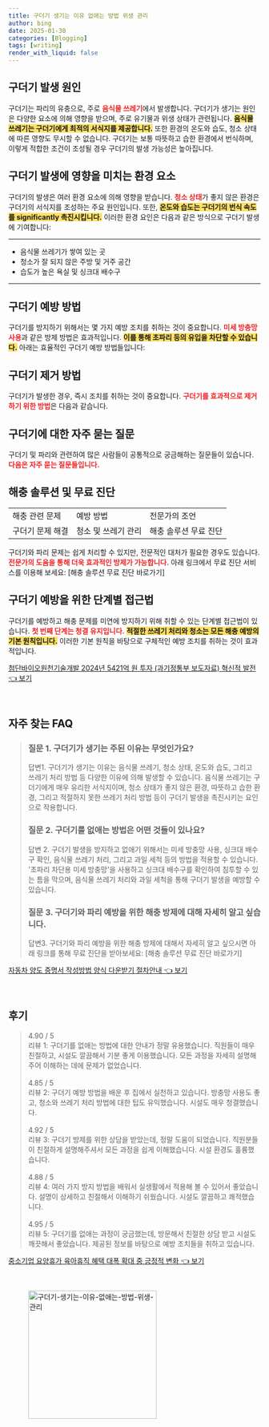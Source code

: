 ```yaml
---
title: 구더기 생기는 이유 없애는 방법 위생 관리
author: bing
date: 2025-01-30
categories: [Blogging]
tags: [writing]
render_with_liquid: false
---
```



<h2 id='구더기_발생_원인'>구더기 발생 원인</h2>

<p>구더기는 파리의 유충으로, 주로 <b><span style="color: #ee2323;">음식물 쓰레기</span></b>에서 발생합니다. 구더기가 생기는 원인은 다양한 요소에 의해 영향을 받으며, 주로 유기물과 위생 상태가 관련됩니다. <b><span style="background-color: #ffe066;">음식물 쓰레기는 구더기에게 최적의 서식지를 제공합니다.</span></b> 또한 환경의 온도와 습도, 청소 상태에 따른 영향도 무시할 수 없습니다. 구더기는 보통 따뜻하고 습한 환경에서 번식하며, 이렇게 적합한 조건이 조성될 경우 구더기의 발생 가능성은 높아집니다.</p>

<h2 id='환경_요소'>구더기 발생에 영향을 미치는 환경 요소</h2>

<p>구더기의 발생은 여러 환경 요소에 의해 영향을 받습니다. <b><span style="color: #ee2323;">청소 상태</span></b>가 좋지 않은 환경은 구더기의 서식지를 조성하는 주요 원인입니다. 또한, <b><span style="background-color: #ffe066;">온도와 습도는 구더기의 번식 속도를 significantly 촉진시킵니다.</span></b> 이러한 환경 요인은 다음과 같은 방식으로 구더기 발생에 기여합니다:</p>

<hr />

<ul>
    <li>음식물 쓰레기가 쌓여 있는 곳</li>
    <li>청소가 잘 되지 않은 주방 및 거주 공간</li>
    <li>습도가 높은 욕실 및 싱크대 배수구</li>
</ul>

<hr />

<h2 id='구더기_예방법'>구더기 예방 방법</h2>

<p>구더기를 방지하기 위해서는 몇 가지 예방 조치를 취하는 것이 중요합니다. <b><span style="color: #ee2323;">미세 방충망 사용</span></b>과 같은 방제 방법은 효과적입니다. <b><span style="background-color: #ffe066;">이를 통해 초파리 등의 유입을 차단할 수 있습니다.</span></b> 아래는 효율적인 구더기 예방 방법들입니다:</p>

<h2 id='구더기_제거_방법'>구더기 제거 방법</h2>

<p>구더기가 발생한 경우, 즉시 조치를 취하는 것이 중요합니다. <b><span style="color: #ee2323;">구더기를 효과적으로 제거하기 위한 방법</span></b>은 다음과 같습니다.</p>

<h2 id='자주_묻는_질문'>구더기에 대한 자주 묻는 질문</h2>

<p>구더기 및 파리와 관련하여 많은 사람들이 공통적으로 궁금해하는 질문들이 있습니다. <b><span style="color: #ee2323;">다음은 자주 묻는 질문들입니다.</span></b></p>

<h2 id='해충_솔루션'>해충 솔루션 및 무료 진단</h2>

<table>
    <tr>
        <td>해충 관련 문제</td>
        <td>예방 방법</td>
        <td>전문가의 조언</td>
    </tr>
    <tr>
        <td>구더기 문제 해결</td>
        <td>청소 및 쓰레기 관리</td>
        <td>해충 솔루션 무료 진단</td>
    </tr>
</table>

<p>구더기와 파리 문제는 쉽게 처리할 수 있지만, 전문적인 대처가 필요한 경우도 있습니다. <b><span style="color: #ee2323;">전문가의 도움을 통해 더욱 효과적인 방제가 가능합니다.</span></b> 아래 링크에서 무료 진단 서비스를 이용해 보세요: [해충 솔루션 무료 진단 바로가기]</p>

<h2 id='구더기_예방_해법'>구더기 예방을 위한 단계별 접근법</h2>

<p>구더기를 예방하고 해충 문제를 미연에 방지하기 위해 취할 수 있는 단계별 접근법이 있습니다. <b><span style="color: #ee2323;">첫 번째 단계는 청결 유지입니다.</span></b> <b><span style="background-color: #ffe066;">적절한 쓰레기 처리와 청소는 모든 해충 예방의 기본 원칙입니다.</span></b> 이러한 기본 원칙을 바탕으로 구체적인 예방 조치를 취하는 것이 효과적입니다.</p>


<p><a class="click-button" title="첨단바이오원천기술개발 2024년 5421억 원 투자 (과기정통부 보도자료) 혁신적 발전" href="https://blackassets.github.io/posts/%EC%B2%A8%EB%8B%A8%EB%B0%94%EC%9D%B4%EC%98%A4%EC%9B%90%EC%B2%9C%EA%B8%B0%EC%88%A0%EA%B0%9C%EB%B0%9C-2024%EB%85%84-5421%EC%96%B5-%EC%9B%90-%ED%88%AC%EC%9E%90-(%EA%B3%BC%EA%B8%B0%EC%A0%95%ED%86%B5%EB%B6%80-%EB%B3%B4%EB%8F%84%EC%9E%90%EB%A3%8C)-%ED%98%81%EC%8B%A0%EC%A0%81-%EB%B0%9C%EC%A0%84/" rel="dofollow">첨단바이오원천기술개발 2024년 5421억 원 투자 (과기정통부 보도자료) 혁신적 발전 👈 보기</a></p><br>
<h2 id='자주_찾는_FAQ'>자주 찾는 FAQ</h2>
<div itemscope="" itemtype="https://schema.org/FAQPage"> 
<blockquote> 
<div itemscope="" itemprop="mainEntity" itemtype="https://schema.org/Question"> 
<h3 itemprop="name">질문 1. 구더기가 생기는 주된 이유는 무엇인가요?</h3> 
<div itemscope="" itemprop="acceptedAnswer" itemtype="https://schema.org/Answer"> 
<span itemprop="text"> 
<p>답변1. 구더기가 생기는 이유는 음식물 쓰레기, 청소 상태, 온도와 습도, 그리고 쓰레기 처리 방법 등 다양한 이유에 의해 발생할 수 있습니다. 음식물 쓰레기는 구더기에게 매우 유리한 서식지이며, 청소 상태가 좋지 않은 환경, 따뜻하고 습한 환경, 그리고 적절하지 못한 쓰레기 처리 방법 등이 구더기 발생을 촉진시키는 요인으로 작용합니다.</p> 
</span> 
</div> 
</div> 

<div itemscope="" itemprop="mainEntity" itemtype="https://schema.org/Question"> 
<h3 itemprop="name">질문 2. 구더기를 없애는 방법은 어떤 것들이 있나요?</h3> 
<div itemscope="" itemprop="acceptedAnswer" itemtype="https://schema.org/Answer"> 
<span itemprop="text"> 
<p>답변 2. 구더기 발생을 방지하고 없애기 위해서는 미세 방충망 사용, 싱크대 배수구 확인, 음식물 쓰레기 처리, 그리고 과일 세척 등의 방법을 적용할 수 있습니다. '초파리 차단용 미세 방충망'을 사용하고 싱크대 배수구를 확인하여 침투할 수 있는 틈을 막으며, 음식물 쓰레기 처리와 과일 세척을 통해 구더기 발생을 예방할 수 있습니다.</p> 
</span> 
</div> 
</div> 

<div itemscope="" itemprop="mainEntity" itemtype="https://schema.org/Question"> 
<h3 itemprop="name">질문 3. 구더기와 파리 예방을 위한 해충 방제에 대해 자세히 알고 싶습니다.</h3> 
<div itemscope="" itemprop="acceptedAnswer" itemtype="https://schema.org/Answer"> 
<span itemprop="text"> 
<p>답변3. 구더기와 파리 예방을 위한 해충 방제에 대해서 자세히 알고 싶으시면 아래 링크를 통해 무료 진단을 받아보세요: [해충 솔루션 무료 진단 바로가기]</p> 
</span> 
</div> 
</div> 
</blockquote> 
</div>
<p><a class="click-button" title="자동차 양도 증명서 작성방법 양식 다운받기 절차안내" href="https://blackassets.github.io/posts/%EC%9E%90%EB%8F%99%EC%B0%A8-%EC%96%91%EB%8F%84-%EC%A6%9D%EB%AA%85%EC%84%9C-%EC%9E%91%EC%84%B1%EB%B0%A9%EB%B2%95-%EC%96%91%EC%8B%9D-%EB%8B%A4%EC%9A%B4%EB%B0%9B%EA%B8%B0-%EC%A0%88%EC%B0%A8%EC%95%88%EB%82%B4/" rel="dofollow">자동차 양도 증명서 작성방법 양식 다운받기 절차안내 👈 보기</a></p><br>
<h2 id='후기'>후기</h2>
<div itemscope itemtype="https://schema.org/Product">
  <blockquote>
  <div itemprop="review" itemscope itemtype="https://schema.org/Review">
      <div itemprop="reviewRating" itemscope itemtype="https://schema.org/Rating"> <span itemprop="ratingValue">4.90</span> / <span itemprop="bestRating">5</span> </div>
      <span itemprop="reviewBody">리뷰 1: 구더기를 없애는 방법에 대한 안내가 정말 유용했습니다. 직원들이 매우 친절하고, 시설도 깔끔해서 기분 좋게 이용했습니다. 모든 과정을 자세히 설명해주어 이해하는 데에 문제가 없었습니다.</span>
  </div>
  <br>
  <div itemprop="review" itemscope itemtype="https://schema.org/Review">
      <div itemprop="reviewRating" itemscope itemtype="https://schema.org/Rating"> <span itemprop="ratingValue">4.85</span> / <span itemprop="bestRating">5</span> </div>
      <span itemprop="reviewBody">리뷰 2: 구더기 예방 방법을 배운 후 집에서 실천하고 있습니다. 방충망 사용도 좋고, 청소와 쓰레기 처리 방법에 대한 팁도 유익했습니다. 시설도 매우 청결했습니다.</span>
  </div>
  <br>
  <div itemprop="review" itemscope itemtype="https://schema.org/Review">
      <div itemprop="reviewRating" itemscope itemtype="https://schema.org/Rating"> <span itemprop="ratingValue">4.92</span> / <span itemprop="bestRating">5</span> </div>
      <span itemprop="reviewBody">리뷰 3: 구더기 방제를 위한 상담을 받았는데, 정말 도움이 되었습니다. 직원분들이 친절하게 설명해주셔서 모든 과정을 쉽게 이해했습니다. 시설 환경도 훌륭했습니다.</span>
  </div>
  <br>
  <div itemprop="review" itemscope itemtype="https://schema.org/Review">
      <div itemprop="reviewRating" itemscope itemtype="https://schema.org/Rating"> <span itemprop="ratingValue">4.88</span> / <span itemprop="bestRating">5</span> </div>
      <span itemprop="reviewBody">리뷰 4: 여러 가지 방지 방법을 배워서 실생활에서 적용해 볼 수 있어서 좋았습니다. 설명이 상세하고 친절해서 이해하기 쉬웠습니다. 시설도 깔끔하고 쾌적했습니다.</span>
  </div>
  <br>
  <div itemprop="review" itemscope itemtype="https://schema.org/Review">
      <div itemprop="reviewRating" itemscope itemtype="https://schema.org/Rating"> <span itemprop="ratingValue">4.95</span> / <span itemprop="bestRating">5</span> </div>
      <span itemprop="reviewBody">리뷰 5: 구더기를 없애는 과정이 궁금했는데, 방문해서 친절한 상담 받고 시설도 깨끗해서 좋았습니다. 제공된 정보를 바탕으로 예방 조치들을 취하고 있습니다.</span>
  </div>
  </blockquote>
</div>
<p><a class="click-button" title="중소기업 요양휴가 육아휴직 혜택 대폭 확대 중 긍정적 변화" href="https://blackassets.github.io/posts/%EC%A4%91%EC%86%8C%EA%B8%B0%EC%97%85-%EC%9A%94%EC%96%91%ED%9C%B4%EA%B0%80-%EC%9C%A1%EC%95%84%ED%9C%B4%EC%A7%81-%ED%98%9C%ED%83%9D-%EB%8C%80%ED%8F%AD-%ED%99%95%EB%8C%80-%EC%A4%91-%EA%B8%8D%EC%A0%95%EC%A0%81-%EB%B3%80%ED%99%94/" rel="dofollow">중소기업 요양휴가 육아휴직 혜택 대폭 확대 중 긍정적 변화 👈 보기</a></p><br>
<figure class="image"><img src="https://blackassets.github.io/assets/img/thumbnail/구더기-생기는-이유-없애는-방법-위생-관리.webp" alt="구더기-생기는-이유-없애는-방법-위생-관리" width="256" height="256"></figure>
